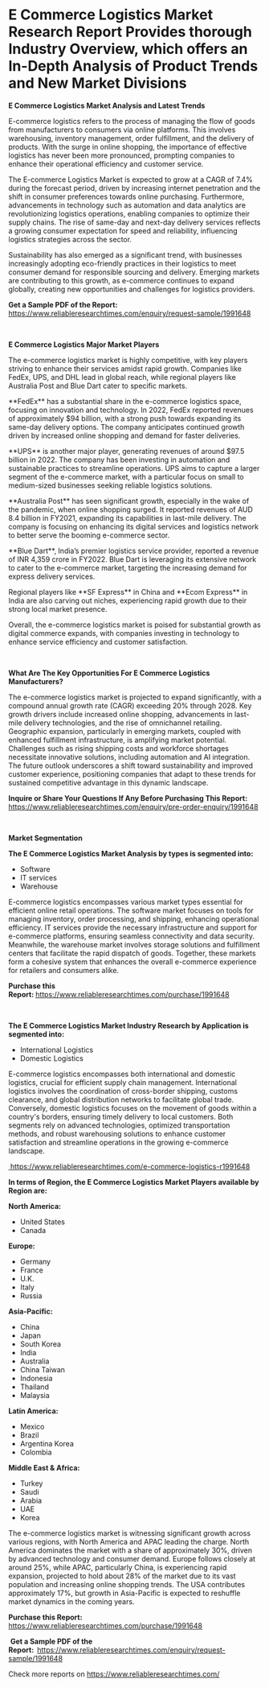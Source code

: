 <p><h1>E Commerce Logistics Market Research Report Provides thorough Industry Overview, which offers an In-Depth Analysis of Product Trends and New Market Divisions</h1></p><p><strong>E Commerce Logistics Market Analysis and Latest Trends</strong></p>
<p><p>E-commerce logistics refers to the process of managing the flow of goods from manufacturers to consumers via online platforms. This involves warehousing, inventory management, order fulfillment, and the delivery of products. With the surge in online shopping, the importance of effective logistics has never been more pronounced, prompting companies to enhance their operational efficiency and customer service.</p><p>The E-commerce Logistics Market is expected to grow at a CAGR of 7.4% during the forecast period, driven by increasing internet penetration and the shift in consumer preferences towards online purchasing. Furthermore, advancements in technology such as automation and data analytics are revolutionizing logistics operations, enabling companies to optimize their supply chains. The rise of same-day and next-day delivery services reflects a growing consumer expectation for speed and reliability, influencing logistics strategies across the sector.</p><p>Sustainability has also emerged as a significant trend, with businesses increasingly adopting eco-friendly practices in their logistics to meet consumer demand for responsible sourcing and delivery. Emerging markets are contributing to this growth, as e-commerce continues to expand globally, creating new opportunities and challenges for logistics providers.</p></p>
<p><strong>Get a Sample PDF of the Report:&nbsp;</strong> <a href="https://www.reliableresearchtimes.com/enquiry/request-sample/1991648?utm_campaign=3056&utm_medium=2&utm_source=Github&utm_content=ia&utm_term=05032025&utm_id=e-commerce-logistics">https://www.reliableresearchtimes.com/enquiry/request-sample/1991648</a></p>
<p>&nbsp;</p>
<p><strong>E Commerce Logistics Major Market Players</strong></p>
<p><p>The e-commerce logistics market is highly competitive, with key players striving to enhance their services amidst rapid growth. Companies like FedEx, UPS, and DHL lead in global reach, while regional players like Australia Post and Blue Dart cater to specific markets.</p><p>**FedEx** has a substantial share in the e-commerce logistics space, focusing on innovation and technology. In 2022, FedEx reported revenues of approximately $94 billion, with a strong push towards expanding its same-day delivery options. The company anticipates continued growth driven by increased online shopping and demand for faster deliveries.</p><p>**UPS** is another major player, generating revenues of around $97.5 billion in 2022. The company has been investing in automation and sustainable practices to streamline operations. UPS aims to capture a larger segment of the e-commerce market, with a particular focus on small to medium-sized businesses seeking reliable logistics solutions.</p><p>**Australia Post** has seen significant growth, especially in the wake of the pandemic, when online shopping surged. It reported revenues of AUD 8.4 billion in FY2021, expanding its capabilities in last-mile delivery. The company is focusing on enhancing its digital services and logistics network to better serve the booming e-commerce sector.</p><p>**Blue Dart**, India’s premier logistics service provider, reported a revenue of INR 4,359 crore in FY2022. Blue Dart is leveraging its extensive network to cater to the e-commerce market, targeting the increasing demand for express delivery services.</p><p>Regional players like **SF Express** in China and **Ecom Express** in India are also carving out niches, experiencing rapid growth due to their strong local market presence.</p><p>Overall, the e-commerce logistics market is poised for substantial growth as digital commerce expands, with companies investing in technology to enhance service efficiency and customer satisfaction.</p></p>
<p>&nbsp;</p>
<p><strong>What Are The Key Opportunities For E Commerce Logistics Manufacturers?</strong></p>
<p><p>The e-commerce logistics market is projected to expand significantly, with a compound annual growth rate (CAGR) exceeding 20% through 2028. Key growth drivers include increased online shopping, advancements in last-mile delivery technologies, and the rise of omnichannel retailing. Geographic expansion, particularly in emerging markets, coupled with enhanced fulfillment infrastructure, is amplifying market potential. Challenges such as rising shipping costs and workforce shortages necessitate innovative solutions, including automation and AI integration. The future outlook underscores a shift toward sustainability and improved customer experience, positioning companies that adapt to these trends for sustained competitive advantage in this dynamic landscape.</p></p>
<p><strong>Inquire or Share Your Questions If Any Before Purchasing This Report:</strong> <a href="https://www.reliableresearchtimes.com/enquiry/pre-order-enquiry/1991648?utm_campaign=3056&utm_medium=2&utm_source=Github&utm_content=ia&utm_term=05032025&utm_id=e-commerce-logistics">https://www.reliableresearchtimes.com/enquiry/pre-order-enquiry/1991648</a></p>
<p>&nbsp;</p>
<p><strong>Market Segmentation</strong></p>
<p><strong>The E Commerce Logistics Market Analysis by types is segmented into:</strong></p>
<p><ul><li>Software</li><li>IT services</li><li>Warehouse</li></ul></p>
<p><p>E-commerce logistics encompasses various market types essential for efficient online retail operations. The software market focuses on tools for managing inventory, order processing, and shipping, enhancing operational efficiency. IT services provide the necessary infrastructure and support for e-commerce platforms, ensuring seamless connectivity and data security. Meanwhile, the warehouse market involves storage solutions and fulfillment centers that facilitate the rapid dispatch of goods. Together, these markets form a cohesive system that enhances the overall e-commerce experience for retailers and consumers alike.</p></p>
<p><strong>Purchase this Report:&nbsp;</strong><a href="https://www.reliableresearchtimes.com/purchase/1991648?utm_campaign=3056&utm_medium=2&utm_source=Github&utm_content=ia&utm_term=05032025&utm_id=e-commerce-logistics">https://www.reliableresearchtimes.com/purchase/1991648</a></p>
<p>&nbsp;</p>
<p><strong>The E Commerce Logistics Market Industry Research by Application is segmented into:</strong></p>
<p><ul><li>International Logistics</li><li>Domestic Logistics</li></ul></p>
<p><p>E-commerce logistics encompasses both international and domestic logistics, crucial for efficient supply chain management. International logistics involves the coordination of cross-border shipping, customs clearance, and global distribution networks to facilitate global trade. Conversely, domestic logistics focuses on the movement of goods within a country's borders, ensuring timely delivery to local customers. Both segments rely on advanced technologies, optimized transportation methods, and robust warehousing solutions to enhance customer satisfaction and streamline operations in the growing e-commerce landscape.</p></p>
<p><a href="https://www.reliableresearchtimes.com/e-commerce-logistics-r1991648?utm_campaign=3056&utm_medium=2&utm_source=Github&utm_content=ia&utm_term=05032025&utm_id=e-commerce-logistics">&nbsp;https://www.reliableresearchtimes.com/e-commerce-logistics-r1991648</a></p>
<p><strong>In terms of Region, the E Commerce Logistics Market Players available by Region are:</strong></p>
<p>
    <p> <strong> North America: </strong>
        <ul>
            <li>United States</li>
            <li>Canada</li>
        </ul>
        </p> 
    <p> <strong> Europe: </strong>
        <ul>
            <li>Germany</li>
            <li>France</li>
            <li>U.K.</li>
            <li>Italy</li>
            <li>Russia</li>
        </ul>
        </p> 
    <p> <strong> Asia-Pacific: </strong>
        <ul>
            <li>China</li>
            <li>Japan</li>
            <li>South Korea</li>
            <li>India</li>
            <li>Australia</li>
            <li>China Taiwan</li>
            <li>Indonesia</li>
            <li>Thailand</li>
            <li>Malaysia</li>
        </ul>
        </p> 
    <p> <strong> Latin America: </strong>
        <ul>
            <li>Mexico</li>
            <li>Brazil</li>
            <li>Argentina Korea</li>
            <li>Colombia</li>
        </ul>
        </p> 
    <p> <strong> Middle East & Africa: </strong>
        <ul>
            <li>Turkey</li>
            <li>Saudi</li>
            <li>Arabia</li>
            <li>UAE</li>
            <li>Korea</li>
        </ul>
    </p>
    </p>
<p><p>The e-commerce logistics market is witnessing significant growth across various regions, with North America and APAC leading the charge. North America dominates the market with a share of approximately 30%, driven by advanced technology and consumer demand. Europe follows closely at around 25%, while APAC, particularly China, is experiencing rapid expansion, projected to hold about 28% of the market due to its vast population and increasing online shopping trends. The USA contributes approximately 17%, but growth in Asia-Pacific is expected to reshuffle market dynamics in the coming years.</p></p>
<p><strong>Purchase this Report: </strong><a href="https://www.reliableresearchtimes.com/purchase/1991648?utm_campaign=3056&utm_medium=2&utm_source=Github&utm_content=ia&utm_term=05032025&utm_id=e-commerce-logistics">https://www.reliableresearchtimes.com/purchase/1991648</a></p>
<p>&nbsp;<strong>Get a Sample PDF of the Report:&nbsp;&nbsp;</strong><a href="https://www.reliableresearchtimes.com/enquiry/request-sample/1991648?utm_campaign=3056&utm_medium=2&utm_source=Github&utm_content=ia&utm_term=05032025&utm_id=e-commerce-logistics">https://www.reliableresearchtimes.com/enquiry/request-sample/1991648</a></p>
<p><strong></strong></p>
<p>Check more reports on <a href="https://www.reliableresearchtimes.com/?utm_campaign=3056&utm_medium=2&utm_source=Github&utm_content=ia&utm_term=05032025&utm_id=e-commerce-logistics">https://www.reliableresearchtimes.com/</a></p>